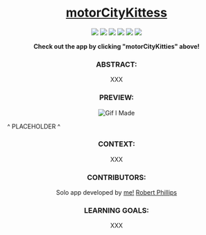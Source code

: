 <h1 align="center">
  <a href="https://motorcitykitties-ixzavke97-robert-phillips33s-projects.vercel.app/">motorCityKittess</a>
</h1>

<p align="center">
  <img src="https://img.shields.io/badge/React-20232A?style=for-the-badge&logo=react&logoColor=61DAFB" />
  <img src="https://img.shields.io/badge/React_Router-CA4245?style=for-the-badge&logo=react-router&logoColor=white" />
  <img src="https://img.shields.io/badge/JavaScript-F7DF1E?style=for-the-badge&logo=javascript&logoColor=black" />
  <img src="https://img.shields.io/badge/Vite-646CFF.svg?style=for-the-badge&logo=Vite&logoColor=white" />
  <img src="https://img.shields.io/badge/Tailwind%20CSS-06B6D4.svg?style=for-the-badge&logo=Tailwind-CSS&logoColor=white" />
  <img src="https://img.shields.io/badge/Cypress-17202C?style=for-the-badge&logo=cypress&logoColor=white" />
</p>



<div align="center">
  <strong>Check out the app by clicking "motorCityKitties" above!</strong>
</div>

### <div align="center">ABSTRACT:</div>
[//]: <> (Briefly describe what you built and its features. What problem is the app solving? How does this application solve that problem?)
<div align="center">XXX</div>

### <div align="center">PREVIEW:</div>
<div align="center">
  <img src="https://media.giphy.com/media/R9AX3mKTy44ZnzEqDn/giphy.gif" alt="Gif I Made">
</div>

^ PLACEHOLDER ^

### <div align="center">CONTEXT:</div>
<div align="center">XXX</div>

### <div align="center">CONTRIBUTORS:</div>
<div align="center">
  Solo app developed by <a href="https://github.com/robert-phillips33">me!</a>
  <a href="https://github.com/robert-phillips33">Robert Phillips</a>
</div>

### <div align="center">LEARNING GOALS:</div>
<div align="center">XXX</div>

